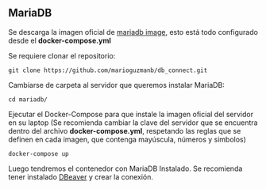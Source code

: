 ## MariaDB
Se descarga la imagen oficial  de [mariadb image](https://hub.docker.com/_/mariadb), esto está todo configurado desde el **docker-compose.yml**

Se requiere clonar el repositorio:
```$console
git clone https://github.com/marioguzmanb/db_connect.git
```
Cambiarse de carpeta al servidor que queremos instalar MariaDB:
```$console
cd mariadb/
```
Ejecutar el Docker-Compose para que instale la imagen oficial del servidor en su laptop (Se recomienda cambiar la clave del servidor que se encuentra dentro del archivo **docker-compose.yml**, respetando las reglas que se definen en cada imagen, que contenga mayúscula, números y simbolos)
```$console
docker-compose up
```
Luego tendremos el contenedor con MariaDB Instalado. Se recomienda tener instalado [DBeaver](https://dbeaver.io) y crear la conexión.